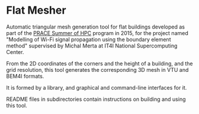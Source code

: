 # Flat Mesher

Automatic triangular mesh generation tool for flat buildings developed as part of the
[PRACE Summer of HPC](https://summerofhpc.prace-ri.eu/) program in 2015, for the project named
"Modelling of Wi-Fi signal propagation using the boundary element method" supervised by Michal
Merta at IT4I National Supercomputing Center.

From the 2D coordinates of the corners and the height of a building, and the grid resolution, this
tool generates the corresponding 3D mesh in VTU and BEM4I formats.

It is formed by a library, and graphical and command-line interfaces for it.

README files in subdirectories contain instructions on building and using this tool.
